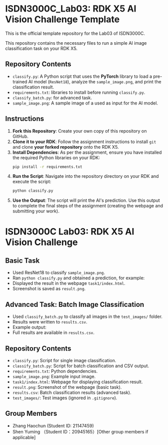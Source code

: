 # ISDN3000C_Lab03: RDK X5 AI Vision Challenge Template

This is the official template repository for the Lab03 of ISDN3000C.

This repository contains the necessary files to run a simple AI image classification task on your RDK X5.

## Repository Contents

*   `classify.py`: A Python script that uses the **PyTorch** library to load a pre-trained AI model (`ResNet18`), analyze the `sample_image.png`, and print the classification result.
*   `requirements.txt`: libraries to install before running `classify.py`.
*   `classify_batch.py`: for advanced task.
*   `sample_image.png`: A sample image of a  used as input for the AI model.

## Instructions

1.  **Fork this Repository**: Create your own copy of this repository on GitHub.
2.  **Clone it to your RDK**: Follow the assignment instructions to install `git` and clone **your forked repository** onto the RDK X5.
3.  **Install Dependencies**: As per the assignment, ensure you have installed the required Python libraries on your RDK:
    ```bash
    pip install -r requirements.txt
    ```
4.  **Run the Script**: Navigate into the repository directory on your RDK and execute the script:
    ```bash
    python classify.py
    ```
5.  **Use the Output**: The script will print the AI's prediction. Use this output to complete the final steps of the assignment (creating the webpage and submitting your work).
# ISDN3000C Lab03: RDK X5 AI Vision Challenge

## Basic Task
- Used ResNet18 to classify `sample_image.png`.
- Ran `python classify.py` and obtained a prediction, for example:
- Displayed the result in the webpage `task1/index.html`.
- Screenshot is saved as `result.png`.

## Advanced Task: Batch Image Classification
- Used `classify_batch.py` to classify all images in the `test_images/` folder.
- Results were written to `results.csv`.
- Example output:
- Full results are available in `results.csv`.

## Repository Contents
- `classify.py`: Script for single image classification.
- `classify_batch.py`: Script for batch classification and CSV output.
- `requirements.txt`: Python dependencies.
- `sample_image.png`: Example input image.
- `task1/index.html`: Webpage for displaying classification result.
- `result.png`: Screenshot of the webpage (basic task).
- `results.csv`: Batch classification results (advanced task).
- `test_images/`: Test images (ignored in `.gitignore`).

## Group Members
- Zhang Haochun (Student ID: 21147459)
- Shen Yuming （Student ID：20945165）[Other group members if applicable]
